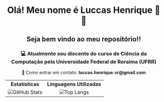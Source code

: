 <h1 align="center">Olá! Meu nome é Luccas Henrique 👋👋</h1> 
<h2 align="center">Seja bem vindo ao meu repositório!!</h2>

<h3 align="center">💻 Atualmente sou discente do curso de Ciência da Computação pela Universidade Federal de Roraima (UFRR) </h3>
<p align="center">📩 Como entrar em contato: <strong>luccas.henrique.vr@gmail.com</strong></p>

<table align="center">
  <tr>
    <td align="center"><strong>Estatísticas</strong></td>
    <td align="center"><strong>Linguagens Utilizadas</strong></td>
  </tr>
  <tr>
    <td align="center">
      <img src="https://github-readme-stats.vercel.app/api?username=Luccas-H&show_icons=true&include_all_commits=true&theme=dracula" alt="GitHub Stats"/>
    </td>
    <td align="center">
      <img src="https://github-readme-stats.vercel.app/api/top-langs/?username=Luccas-H&layout=compact&langs_count=3&theme=dracula" alt="Top Langs"/>
    </td>
  </tr>
</table>
